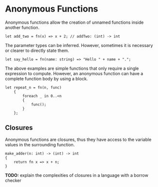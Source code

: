 # Anonymous Functions

Anonymous functions allow the creation of unnamed functions inside another function.

```adamant
let add_two = fn(x) => x + 2; // addTwo: (int) -> int
```

The parameter types can be inferred. However, sometimes it is necessary or clearer to directly state them.

```adamant
let say_hello = fn(name: string) => "Hello " + name + ".";
```

The above examples are simple functions that only require a single expression to compute. However, an anonymous function can have a complete function body by using a block.

```adamant
let repeat_n = fn(n, func)
    {
        foreach _ in 0..<n
        {
            func();
        }
    };
```

## Closures

Anonymous functions are closures, thus they have access to the variable values in the surrounding function.

```adamant
make_adder(n: int) -> (int) -> int
{
    return fn x => x + n;
}
```

**TODO:** explain the complexities of closures in a language with a borrow checker
